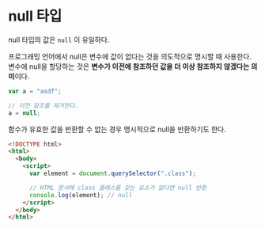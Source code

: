 # null 타입

null 타입의 값은 `null` 이 유일하다.

프로그래밍 언어에서 null은 변수에 값이 없다는 것을 의도적으로 명시할 때 사용한다. 변수에 null을 할당하는 것은 **변수가 이전에 참조하던 값을 더 이상 참조하지 않겠다는 의미**이다.

```jsx
var a = "asdf";

// 이전 참조를 제거한다.
a = null;
```

함수가 유효한 값을 반환할 수 없는 경우 명시적으로 null을 반환하기도 한다.

```html
<!DOCTYPE html>
<html>
  <body>
    <script>
      var element = document.querySelector(".class");

      // HTML 문서에 class 클래스를 갖는 요소가 없다면 null 반환
      console.log(element); // null
    </script>
  </body>
</html>
```
